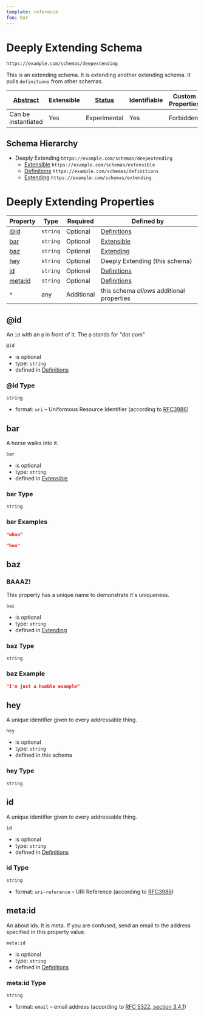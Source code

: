 ```yaml
---
template: reference
foo: bar
---
```


# Deeply Extending Schema

```
https://example.com/schemas/deepextending
```

This is an extending schema. It is extending another extending schema. It pulls `definitions` from other schemas.

| [Abstract](../abstract.md) | Extensible | [Status](../status.md) | Identifiable | Custom Properties | Additional Properties | Defined In |
|----------------------------|------------|------------------------|--------------|-------------------|-----------------------|------------|
| Can be instantiated | Yes | Experimental | Yes | Forbidden | Permitted | [deepextending.schema.json](deepextending.schema.json) |
## Schema Hierarchy

* Deeply Extending `https://example.com/schemas/deepextending`
  * [Extensible](extensible.schema.md) `https://example.com/schemas/extensible`
  * [Definitions](definitions.schema.md) `https://example.com/schemas/definitions`
  * [Extending](extending.schema.md) `https://example.com/schemas/extending`


# Deeply Extending Properties

| Property | Type | Required | Defined by |
|----------|------|----------|------------|
| [@id](#@id) | `string` | Optional | [Definitions](definitions.schema.md#@id) |
| [bar](#bar) | `string` | Optional | [Extensible](extensible.schema.md#bar) |
| [baz](#baz) | `string` | Optional | [Extending](extending.schema.md#baz) |
| [hey](#hey) | `string` | Optional | Deeply Extending (this schema) |
| [id](#id) | `string` | Optional | [Definitions](definitions.schema.md#id) |
| [meta:id](#metaid) | `string` | Optional | [Definitions](definitions.schema.md#metaid) |
| `*` | any | Additional | this schema *allows* additional properties |

## @id

An `id` with an `@` in front of it. The `@` stands for "dot com"

`@id`
* is optional
* type: `string`
* defined in [Definitions](definitions.schema.md#@id)

### @id Type


`string`
* format: `uri` – Uniformous Resource Identifier (according to [RFC3986](http://tools.ietf.org/html/rfc3986))






## bar

A horse walks into it.

`bar`
* is optional
* type: `string`
* defined in [Extensible](extensible.schema.md#bar)

### bar Type


`string`





### bar Examples

```json
"whoo"
```

```json
"hoo"
```



## baz
### BAAAZ!

This property has a unique name to demonstrate it's uniqueness.

`baz`
* is optional
* type: `string`
* defined in [Extending](extending.schema.md#baz)

### baz Type


`string`





### baz Example

```json
"I'm just a humble example"
```


## hey

A unique identifier given to every addressable thing.

`hey`
* is optional
* type: `string`
* defined in this schema

### hey Type


`string`






## id

A unique identifier given to every addressable thing.

`id`
* is optional
* type: `string`
* defined in [Definitions](definitions.schema.md#id)

### id Type


`string`
* format: `uri-reference` – URI Reference (according to [RFC3986](https://tools.ietf.org/html/rfc3986))






## meta:id

An about ids. It is meta. If you are confused, send an email to the address specified in this property value.

`meta:id`
* is optional
* type: `string`
* defined in [Definitions](definitions.schema.md#meta:id)

### meta:id Type


`string`
* format: `email` – email address (according to [RFC 5322, section 3.4.1](https://tools.ietf.org/html/rfc5322))





